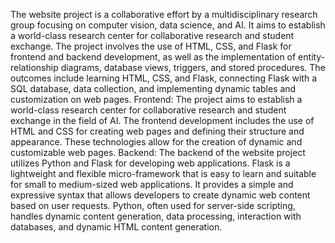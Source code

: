 The website project is a collaborative effort by a multidisciplinary research group focusing on computer vision, data science, and AI. It aims to establish a world-class research center for collaborative research and student exchange. The project involves the use of HTML, CSS, and Flask for frontend and backend development, as well as the implementation of entity-relationship diagrams, database views, triggers, and stored procedures. The outcomes include learning HTML, CSS, and Flask, connecting Flask with a SQL database, data collection, and implementing dynamic tables and customization on web pages.
Frontend:
The project aims to establish a world-class research center for collaborative research and student exchange in the field of AI. The frontend development includes the use of HTML and CSS for creating web pages and defining their structure and appearance. These technologies allow for the creation of dynamic and customizable web pages.
Backend:
The backend of the website project utilizes Python and Flask for developing web applications. Flask is a lightweight and flexible micro-framework that is easy to learn and suitable for small to medium-sized web applications. It provides a simple and expressive syntax that allows developers to create dynamic web content based on user requests. Python, often used for server-side scripting, handles dynamic content generation, data processing, interaction with databases, and dynamic HTML content generation.
